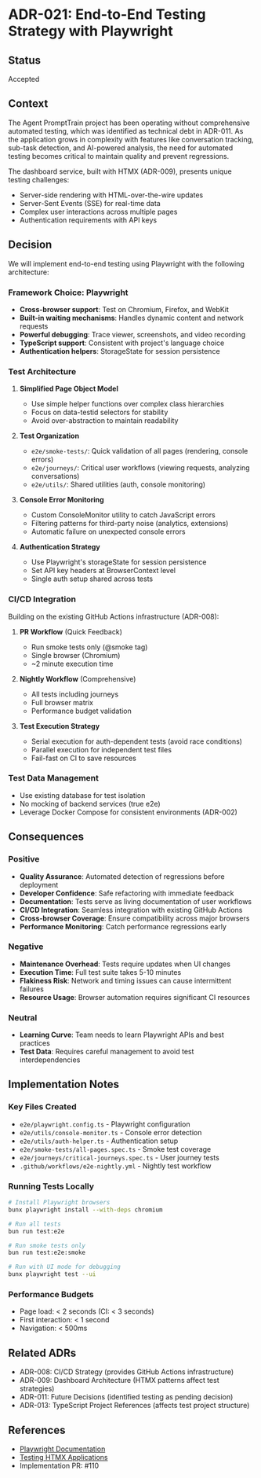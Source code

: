 # ADR-021: End-to-End Testing Strategy with Playwright

## Status

Accepted

## Context

The Agent PromptTrain project has been operating without comprehensive automated testing, which was identified as technical debt in ADR-011. As the application grows in complexity with features like conversation tracking, sub-task detection, and AI-powered analysis, the need for automated testing becomes critical to maintain quality and prevent regressions.

The dashboard service, built with HTMX (ADR-009), presents unique testing challenges:

- Server-side rendering with HTML-over-the-wire updates
- Server-Sent Events (SSE) for real-time data
- Complex user interactions across multiple pages
- Authentication requirements with API keys

## Decision

We will implement end-to-end testing using Playwright with the following architecture:

### Framework Choice: Playwright

- **Cross-browser support**: Test on Chromium, Firefox, and WebKit
- **Built-in waiting mechanisms**: Handles dynamic content and network requests
- **Powerful debugging**: Trace viewer, screenshots, and video recording
- **TypeScript support**: Consistent with project's language choice
- **Authentication helpers**: StorageState for session persistence

### Test Architecture

1. **Simplified Page Object Model**
   - Use simple helper functions over complex class hierarchies
   - Focus on data-testid selectors for stability
   - Avoid over-abstraction to maintain readability

2. **Test Organization**
   - `e2e/smoke-tests/`: Quick validation of all pages (rendering, console errors)
   - `e2e/journeys/`: Critical user workflows (viewing requests, analyzing conversations)
   - `e2e/utils/`: Shared utilities (auth, console monitoring)

3. **Console Error Monitoring**
   - Custom ConsoleMonitor utility to catch JavaScript errors
   - Filtering patterns for third-party noise (analytics, extensions)
   - Automatic failure on unexpected console errors

4. **Authentication Strategy**
   - Use Playwright's storageState for session persistence
   - Set API key headers at BrowserContext level
   - Single auth setup shared across tests

### CI/CD Integration

Building on the existing GitHub Actions infrastructure (ADR-008):

1. **PR Workflow** (Quick Feedback)
   - Run smoke tests only (@smoke tag)
   - Single browser (Chromium)
   - ~2 minute execution time

2. **Nightly Workflow** (Comprehensive)
   - All tests including journeys
   - Full browser matrix
   - Performance budget validation

3. **Test Execution Strategy**
   - Serial execution for auth-dependent tests (avoid race conditions)
   - Parallel execution for independent test files
   - Fail-fast on CI to save resources

### Test Data Management

- Use existing database for test isolation
- No mocking of backend services (true e2e)
- Leverage Docker Compose for consistent environments (ADR-002)

## Consequences

### Positive

- **Quality Assurance**: Automated detection of regressions before deployment
- **Developer Confidence**: Safe refactoring with immediate feedback
- **Documentation**: Tests serve as living documentation of user workflows
- **CI/CD Integration**: Seamless integration with existing GitHub Actions
- **Cross-browser Coverage**: Ensure compatibility across major browsers
- **Performance Monitoring**: Catch performance regressions early

### Negative

- **Maintenance Overhead**: Tests require updates when UI changes
- **Execution Time**: Full test suite takes 5-10 minutes
- **Flakiness Risk**: Network and timing issues can cause intermittent failures
- **Resource Usage**: Browser automation requires significant CI resources

### Neutral

- **Learning Curve**: Team needs to learn Playwright APIs and best practices
- **Test Data**: Requires careful management to avoid test interdependencies

## Implementation Notes

### Key Files Created

- `e2e/playwright.config.ts` - Playwright configuration
- `e2e/utils/console-monitor.ts` - Console error detection
- `e2e/utils/auth-helper.ts` - Authentication setup
- `e2e/smoke-tests/all-pages.spec.ts` - Smoke test coverage
- `e2e/journeys/critical-journeys.spec.ts` - User journey tests
- `.github/workflows/e2e-nightly.yml` - Nightly test workflow

### Running Tests Locally

```bash
# Install Playwright browsers
bunx playwright install --with-deps chromium

# Run all tests
bun run test:e2e

# Run smoke tests only
bun run test:e2e:smoke

# Run with UI mode for debugging
bunx playwright test --ui
```

### Performance Budgets

- Page load: < 2 seconds (CI: < 3 seconds)
- First interaction: < 1 second
- Navigation: < 500ms

## Related ADRs

- ADR-008: CI/CD Strategy (provides GitHub Actions infrastructure)
- ADR-009: Dashboard Architecture (HTMX patterns affect test strategies)
- ADR-011: Future Decisions (identified testing as pending decision)
- ADR-013: TypeScript Project References (affects test project structure)

## References

- [Playwright Documentation](https://playwright.dev)
- [Testing HTMX Applications](https://htmx.org/essays/testing/)
- Implementation PR: #110
